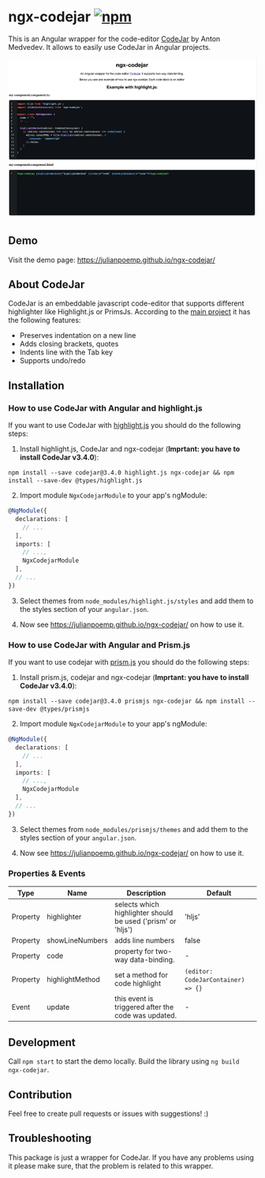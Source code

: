 # ngx-codejar <a href="https://www.npmjs.com/package/ngx-codejar"><img alt="npm" src="https://img.shields.io/npm/v/ngx-codejar"></a>

This is an Angular wrapper for the code-editor [CodeJar](https://github.com/antonmedv/codejar) by Anton Medvedev. It
allows to easily use CodeJar in Angular projects.

<!--suppress HtmlDeprecatedAttribute -->
<div align="center" style="max-width:100%;">
<img src="https://raw.githubusercontent.com/julianpoemp/ngx-codejar/main/screenshots/thumbnail.png" alt="thumbnail">
</div>

## Demo

Visit the demo page: https://julianpoemp.github.io/ngx-codejar/

## About CodeJar

CodeJar is an embeddable javascript code-editor that supports different highlighter like Highlight.js or PrimsJs.
According to the [main project](https://github.com/antonmedv/codejar) it has the following features:

- Preserves indentation on a new line
- Adds closing brackets, quotes
- Indents line with the Tab key
- Supports undo/redo

## Installation

### How to use CodeJar with Angular and highlight.js

If you want to use CodeJar with [highlight.js](https://highlightjs.org/) you should do the following steps:

1. Install highlight.js, CodeJar and ngx-codejar (**Imprtant: you have to install CodeJar v3.4.0**):

  ````
  npm install --save codejar@3.4.0 highlight.js ngx-codejar && npm install --save-dev @types/highlight.js
  ````

2. Import module `NgxCodejarModule` to your app's ngModule:

````typescript
@NgModule({
  declarations: [
    // ...
  ],
  imports: [
    // ...,
    NgxCodejarModule
  ],
  // ...
})
````

3. Select themes from `node_modules/highlight.js/styles` and add them to the styles section of your `angular.json`.

4. Now see https://julianpoemp.github.io/ngx-codejar/ on how to use it.

### How to use CodeJar with Angular and Prism.js

If you want to use codejar with [prism.js](https://prismjs.com/) you should do the following steps:

1. Install prism.js, codejar and ngx-codejar (**Imprtant: you have to install CodeJar v3.4.0**): 

  ````
  npm install --save codejar@3.4.0 prismjs ngx-codejar && npm install --save-dev @types/prismjs
  ````

2. Import module `NgxCodejarModule` to your app's ngModule:

````typescript
@NgModule({
  declarations: [
    // ...
  ],
  imports: [
    // ...,
    NgxCodejarModule
  ],
  // ...
})
````

3. Select themes from `node_modules/prismjs/themes` and add them to the styles section of your `angular.json`.

4. Now see https://julianpoemp.github.io/ngx-codejar/ on how to use it.

### Properties & Events

<table style="width:100%;">
<thead>
<tr>
<th>Type</th>
<th>Name</th>
<th>Description</th>
<th>Default</th>
</tr>
</thead>
<tbody>
<tr>
<td>Property</td>
<td>highlighter</td>
<td>selects which highlighter should be used ('prism' or 'hljs')</td>
<td>'hljs'</td>
</tr>
<tr>
<td>Property</td>
<td>showLineNumbers</td>
<td>adds line numbers</td>
<td>false</td>
</tr>
<tr>
<td>Property</td>
<td>code</td>
<td>property for two-way data-binding.</td>
<td>-</td>
</tr>
<tr>
<td>Property</td>
<td>highlightMethod</td>
<td>set a method for code highlight</td>
<td><code>(editor: CodeJarContainer) => {}</code></td>
</tr>
<tr>
<td>Event</td>
<td>update</td>
<td>this event is triggered after the code was updated.</td>
<td>-</td>
</tr>
</tbody>
</table>

## Development

Call `npm start` to start the demo locally. Build the library using `ng build ngx-codejar`.

## Contribution

Feel free to create pull requests or issues with suggestions! :)

## Troubleshooting

This package is just a wrapper for CodeJar. If you have any problems using it please make sure, that the problem is
related to this wrapper.

